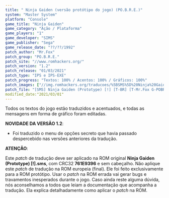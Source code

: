 ```yaml
---
title: " Ninja Gaiden (versão protótipo do jogo) (PO.B.R.E.)"
system: "Master System"
platform: "Console"
game_title: "Ninja Gaiden"
game_category: "Ação / Plataforma"
game_players: "1"
game_developer: "SIMS"
game_publisher: "Sega"
game_release_date: "??/??/1992"
patch_author: "Mr.Fox"
patch_group: "PO.B.R.E."
patch_site: "//www.romhackers.org/"
patch_version: "1.2"
patch_release: "01/03/2021"
patch_type: "IPS e IPS-EXE"
patch_progress: "Textos: 100% / Acentos: 100% / Gráficos: 100%"
patch_images: ["//img.romhackers.org/traducoes/%5BSMS%5D%20Ninja%20Gaiden%20-%20POBRE%20-%201.png","//img.romhackers.org/traducoes/%5BSMS%5D%20Ninja%20Gaiden%20-%20POBRE%20-%202.png","//img.romhackers.org/traducoes/%5BSMS%5D%20Ninja%20Gaiden%20-%20POBRE%20-%203.png"]
patch_file: "[SMS] Ninja Gaiden (Prototype) [!] [T-BR] [T-Mr.Fox G-POBRE] [V-1.2 P-100% A-2021].zip"
modified_date:"2021/03/01"
---
```

Todos os textos do jogo estão traduzidos e acentuados, e todas as mensagens em forma de gráfico foram editadas.

<b>NOVIDADE DA VERSÃO 1.2</b>:

- Foi traduzido o menu de opções secreto que havia passado despercebido nas versões anteriores da tradução.

<b>ATENÇÃO</b>:

Este <i>patch</i> de tradução deve ser aplicado na ROM original <b>Ninja Gaiden (Prototype) [!].sms</b>, com CRC32 <b>761E9396</b> e sem cabeçalho. Não aplique este <i>patch</i> de tradução na ROM europeia (final). Ele foi feito exclusivamente para a ROM protótipo. Usar o <i>patch</i> na ROM errada vai gerar bugs e travamentos inesperados durante o jogo. Caso ainda reste alguma dúvida, nós aconselhamos a todos que leiam a documentação que acompanha a tradução. Ela explica detalhadamente como aplicar o <i>patch</i> na ROM.
